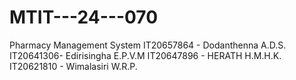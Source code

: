 # MTIT---24---070
Pharmacy Management System
IT20657864 - Dodanthenna A.D.S.
IT20641306- Edirisingha E.P.V.M
IT20647896 - HERATH H.M.H.K.
IT20621810 - Wimalasiri W.R.P.
